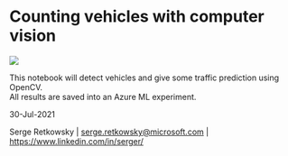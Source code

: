 # Counting vehicles with computer vision

<img src="millau.jpg">

This notebook will detect vehicles and give some traffic prediction using OpenCV.<br>
All results are saved into an Azure ML experiment.

30-Jul-2021

Serge Retkowsky | serge.retkowsky@microsoft.com | https://www.linkedin.com/in/serger/
